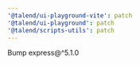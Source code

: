 ```yaml
---
'@talend/ui-playground-vite': patch
'@talend/ui-playground': patch
'@talend/scripts-utils': patch
---
```


Bump express@^5.1.0

